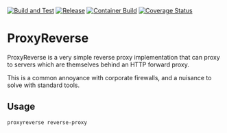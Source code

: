[![Build and Test](https://github.com/wrouesnel/proxyreverse/actions/workflows/integration.yml/badge.svg)](https://github.com/wrouesnel/proxyreverse/actions/workflows/integration.yml)
[![Release](https://github.com/wrouesnel/proxyreverse/actions/workflows/release.yml/badge.svg)](https://github.com/wrouesnel/proxyreverse/actions/workflows/release.yml)
[![Container Build](https://github.com/wrouesnel/proxyreverse/actions/workflows/container.yml/badge.svg)](https://github.com/wrouesnel/proxyreverse/actions/workflows/container.yml)
[![Coverage Status](https://coveralls.io/repos/github/wrouesnel/proxyreverse/badge.svg?branch=main)](https://coveralls.io/github/wrouesnel/proxyreverse?branch=main)


# ProxyReverse

ProxyReverse is a very simple reverse proxy implementation that can proxy to servers
which are themselves behind an HTTP forward proxy.

This is a common annoyance with corporate firewalls, and a nuisance to solve with
standard tools.

## Usage

```shell
proxyreverse reverse-proxy
```